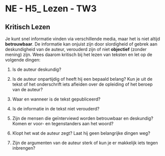 # NE - H5_ Lezen - TW3

## Kritisch Lezen

Je kunt snel informatie vinden via verschillende media, maar het is niet altijd **betrouwbaar**. De informatie kan onjuist zijn door slordigheid of gebrek aan deskundigheid van de auteur, verouderd zijn of niet **objectief** (zonder mening) zijn. Wees daarom kritisch bij het lezen van teksten en let op de volgende dingen:

1. Is de auteur deskundig?

2. Is de auteur onpartijdig of heeft hij een bepaald belang? Kun je uit de tekst of het onderschrift iets afleiden over de opleiding of het beroep van de auteur?

3. Waar en wanneer is de tekst gepubliceerd?

4. Is de informatie in de tekst niet verouderd?

5. Zijn de mensen die geïnterviewd worden betrouwbaar en deskundig? Komen er voor- en tegenstanders aan het woord?

6. Klopt het wat de auteur zegt? Laat hij geen belangrijke dingen weg?

7. Zijn de argumenten van de auteur sterk of kun je er makkelijk iets tegen inbrengen?

